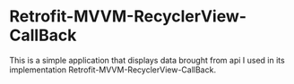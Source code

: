 # Retrofit-MVVM-RecyclerView-CallBack
This is a simple application that displays data brought from api
I used in its implementation Retrofit-MVVM-RecyclerView-CallBack.

